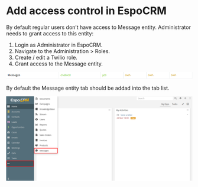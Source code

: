 # Add access control in EspoCRM

By default regular users don’t have access to Message entity. Administrator needs to grant access to this entity:

1. Login as Administrator in EspoCRM.
2. Navigate to the Administration > Roles.
3. Create / edit a Twilio role.
4. Grant access to the Message entity.

![Twilio role](twilio_role.png)

By default the Message entity tab should be addad into the tab list.

![Message tab](message-tab.png)